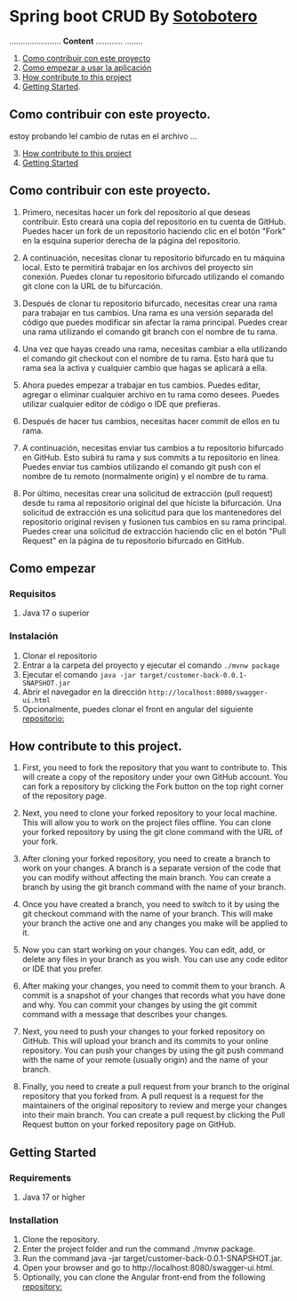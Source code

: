 # Spring boot CRUD By [Sotobotero](https://sotobotero.com)
.......................
**Content** ............ ........
1. [Como contribuir con este proyecto](#como-contribuir-con-este-proyecto)
2. [Como empezar a usar la aplicación](#como-empezar)
3. [How contribute to this project](#how-contribute-to-this-project)
4. [Getting Started](#getting-started).
## Como contribuir con este proyecto.
estoy probando lel cambio de rutas en el archivo ...

3. [How contribute to this project](#how-contribute-to-this-project)
4. [Getting Started](#getting-started)
## Como contribuir con este proyecto.

1. Primero, necesitas hacer un fork del repositorio al que deseas contribuir. Esto creará una copia del repositorio en tu cuenta de GitHub. Puedes hacer un fork de un repositorio haciendo clic en el botón "Fork" en la esquina superior derecha de la página del repositorio. 

2. A continuación, necesitas clonar tu repositorio bifurcado en tu máquina local. Esto te permitirá trabajar en los archivos del proyecto sin conexión. Puedes clonar tu repositorio bifurcado utilizando el comando git clone con la URL de tu bifurcación.

3. Después de clonar tu repositorio bifurcado, necesitas crear una rama para trabajar en tus cambios. Una rama es una versión separada del código que puedes modificar sin afectar la rama principal. Puedes crear una rama utilizando el comando git branch con el nombre de tu rama.

4. Una vez que hayas creado una rama, necesitas cambiar a ella utilizando el comando git checkout con el nombre de tu rama. Esto hará que tu rama sea la activa y cualquier cambio que hagas se aplicará a ella. 

5. Ahora puedes empezar a trabajar en tus cambios. Puedes editar, agregar o eliminar cualquier archivo en tu rama como desees. Puedes utilizar cualquier editor de código o IDE que prefieras. 

6. Después de hacer tus cambios, necesitas hacer commit de ellos en tu rama. 

7. A continuación, necesitas enviar tus cambios a tu repositorio bifurcado en GitHub. Esto subirá tu rama y sus commits a tu repositorio en línea. Puedes enviar tus cambios utilizando el comando git push con el nombre de tu remoto (normalmente origin) y el nombre de tu rama.

8. Por último, necesitas crear una solicitud de extracción (pull request) desde tu rama al repositorio original del que hiciste la bifurcación. Una solicitud de extracción es una solicitud para que los mantenedores del repositorio original revisen y fusionen tus cambios en su rama principal. Puedes crear una solicitud de extracción haciendo clic en el botón "Pull Request" en la página de tu repositorio bifurcado en GitHub. 

## Como empezar
### Requisitos
1. Java 17 o superior

### Instalación
1. Clonar el repositorio
2. Entrar a la carpeta del proyecto y ejecutar el comando `./mvnw package`
3. Ejecutar el comando `java -jar target/customer-back-0.0.1-SNAPSHOT.jar`
4. Abrir el navegador en la dirección `http://localhost:8080/swagger-ui.html`
5. Opcionalmente, puedes clonar el front en angular del siguiente [repositorio:](https://github.com/sotobotero/customer-front)

## How contribute to this project. 

1. First, you need to fork the repository that you want to contribute to. This will create a copy of the repository under your own GitHub account. You can fork a repository by clicking the Fork button on the top right corner of the repository page.

2. Next, you need to clone your forked repository to your local machine. This will allow you to work on the project files offline. You can clone your forked repository by using the git clone command with the URL of your fork. 

3. After cloning your forked repository, you need to create a branch to work on your changes. A branch is a separate version of the code that you can modify without affecting the main branch. You can create a branch by using the git branch command with the name of your branch. 

4. Once you have created a branch, you need to switch to it by using the git checkout command with the name of your branch. This will make your branch the active one and any changes you make will be applied to it.

5. Now you can start working on your changes. You can edit, add, or delete any files in your branch as you wish. You can use any code editor or IDE that you prefer. 

6. After making your changes, you need to commit them to your branch. A commit is a snapshot of your changes that records what you have done and why. You can commit your changes by using the git commit command with a message that describes your changes. 

7. Next, you need to push your changes to your forked repository on GitHub. This will upload your branch and its commits to your online repository. You can push your changes by using the git push command with the name of your remote (usually origin) and the name of your branch. 

8. Finally, you need to create a pull request from your branch to the original repository that you forked from. A pull request is a request for the maintainers of the original repository to review and merge your changes into their main branch. You can create a pull request by clicking the Pull Request button on your forked repository page on GitHub.

## Getting Started
### Requirements
1. Java 17 or higher
### Installation
1. Clone the repository.
2. Enter the project folder and run the command ./mvnw package.
3. Run the command java -jar target/customer-back-0.0.1-SNAPSHOT.jar.
4. Open your browser and go to http://localhost:8080/swagger-ui.html.
5. Optionally, you can clone the Angular front-end from the following [repository:](https://github.com/sotobotero/customer-front.)

